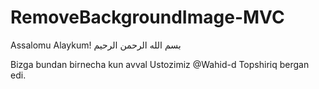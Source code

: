 # RemoveBackgroundImage-MVC

Assalomu Alaykum! 
بسم الله الرحمن الرحيم

Bizga bundan birnecha kun avval Ustozimiz @Wahid-d Topshiriq bergan edi.

